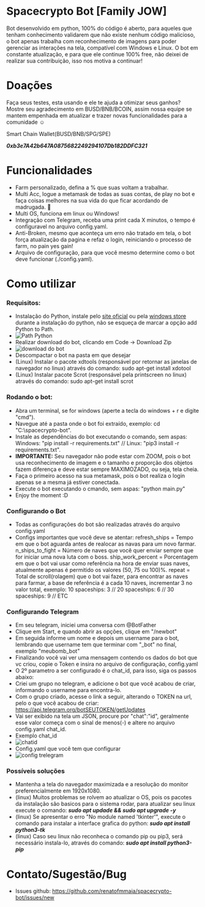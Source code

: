 # Spacecrypto Bot [Family JOW]
Bot desenvolvido em python, 100% do código é aberto, para aqueles que tenham conhecimento validarem que não existe nenhum código malicioso, o bot apenas trabalha com reconhecimento de imagens para poder gerenciar as interações na tela, compatível com Windows e Linux.
O bot em constante atualização, e para que ele continue 100% free, não deixei de realizar sua contribuição, isso nos motiva a continuar!

# Doações
Faça seus testes, esta usando e ele te ajuda a otimizar seus ganhos? Mostre seu agradecimento em BUSD/BNB/BCOIN, assim nossa equipe se mantem empenhada em atualizar e trazer novas funcionalidades para a comunidade :relaxed:

Smart Chain Wallet(BUSD/BNB/SPG/SPE) 

***0xb3e7A42b647A0875682249294107Db182DDFC321***


# Funcionalidades
- Farm personalizado, defina a % que suas voltam a trabalhar.
- Multi Acc, logue a metamask de todas as suas contas, de play no bot e faça coisas melhores na sua vida do que ficar acordando de madrugada. :beers:
- Multi OS, funciona em linux ou Windows!
- Integração com Telegram, receba uma print cada X minutos, o tempo é configuravel no arquivo config.yaml.
- Anti-Broken, mesmo que aconteça um erro não tratado em tela, o bot força atualização da pagina e refaz o login, reiniciando o processo de farm, no pain yes gain!
- Arquivo de configuração, para que você mesmo determine como o bot deve funcionar (./config.yaml).

# Como utilizar
###  Requisitos:
- Instalação do Python, instale pelo [site oficial](https://www.python.org/downloads/) ou pela [windows store](https://www.microsoft.com/p/python-37/9nj46sx7x90p?activetab=pivot:overviewtab) durante a instalação do python, não se esqueça de marcar a opção add Python to Path.
- ![Path Python](https://github.com/renatofmmaia/spacecrypto-bot/blob/master/assets/infos_and_tutorial/python_path.png)
- Realizar download do bot, clicando em Code -> Download Zip
- ![download do bot](https://github.com/renatofmmaia/spacecrypto-bot/blob/master/assets/infos_and_tutorial/bot_download.png)
- Descompactar o bot na pasta em que desejar
- (Linux) Instalar o pacote xdtools (responsável por retornar as janelas de navegador no linux) através do comando: sudo apt-get install xdotool
- (Linux) Instalar pacote Scrot (responsável pela printscreen no linux) através do comando: sudo apt-get install scrot

###  Rodando o bot:
- Abra um terminal, se for windows (aperte a tecla do windows + r e digite "cmd").
- Navegue até a pasta onde o bot foi extraído, exemplo: cd "C:\spacecrypto-bot".
- Instale as dependências do bot executando o comando, sem aspas: Windows: "pip install -r requirements.txt" // Linux: "pip3 install -r requirements.txt".
- **IMPORTANTE:** Seu navegador não pode estar com ZOOM, pois o bot usa reconhecimento de imagem e o tamanho e proporção dos objetos fazem diferença e deve estar sempre MAXIMOZADO, ou seja, tela cheia.
- Faça o primeiro acesso na sua metamask, pois o bot realiza o login apenas se a mesma já estiver conectada.
- Execute o bot executando o cmando, sem aspas: "python main.py"
- Enjoy the moment :D

###  Configurando o Bot
- Todas as configurações do bot são realizadas através do arquivo config.yaml
- Configs importantes que você deve se atentar:
refresh_ships = Tempo em que o bot aguarda antes de realocar as navas para um novo farmar.
n_ships_to_fight = Número de naves que você quer enviar sempre que for iniciar uma nova luta com o boss.
ship_work_percent = Porcentagem em que o bot vai usar como referência na hora de enviar suas naves, atualmente apenas é permitido os valores (50, 75 ou 100)%.
repeat = Total de scroll(rolagem) que o bot vai fazer, para encontrar as naves para farmar, a base de referência é a cada 10 naves, incrementar 3 no valor total, exemplo: 10 spaceships: 3 // 20 spaceships: 6 // 30 spaceships: 9 // ETC


###  Configurando Telegram
- Em seu telegram, iniciei uma conversa com @BotFather
- Clique em Start, e quando abrir as opções, clique em "/newbot"
- Em seguida informe um nome e depois um username para o bot, lembrando que username tem que terminar com "_bot" no final, exemplo "meubomb_bot"
- Finalizando você vai ver uma mensagem contendo os dados do bot que vc criou, copie o Token e insira no arquivo de configuração, config.yaml
- O 2º parametro a ser configurado é o chat_id, para isso, siga os passos abaixo:
- Criei um grupo no telegram, e adicione o bot que você acabou de criar, informando o username para encontra-lo.
- Com o grupo criado, acesse o link a seguir, alterando o TOKEN na url, pelo o que você acabou de criar: https://api.telegram.org/botSEUTOKEN/getUpdates
- Vai ser exibido na tela um JSON, procure por "chat":"id", geralmente esse valor começa com o sinal de menos(-) e altere no arquivo config.yaml chat_id.
- Exemplo chat_id
- ![chatid](https://github.com/renatofmmaia/spacecrypto-bot/blob/master/assets/infos_and_tutorial/chat_id.png)
- Config.yaml que você tem que configurar
- ![config trelegram](https://github.com/renatofmmaia/spacecrypto-bot/blob/master/assets/infos_and_tutorial/token_chat_id.png)

### Possíveis soluções
- Mantenha a tela do navegador maximizada e a resolução do monitor preferencialmente em 1920x1080.
- (linux) Muitos problemas se rolvem ao atualizar o OS, pois os pacotes da instalação são basicos para o sistema rodar, para atualizar seu linux execute o comando: ***sudo apt updade && sudo apt upgrade -y***
- (linux) Se apresentar o erro "No module named 'tkinter'", execute o comando para instalar a interface grafica do python: ***sudo apt install python3-tk***
- (linux) Caso seu linux não reconheca o comando pip ou pip3, será necessário instala-lo, através do comando: ***sudo apt install python3-pip***

# Contato/Sugestão/Bug
- Issues github: https://github.com/renatofmmaia/spacecrypto-bot/issues/new

